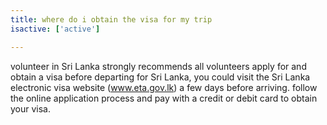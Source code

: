 ```yaml
---
title: where do i obtain the visa for my trip
isactive: ['active']

---
```

volunteer in Sri Lanka strongly recommends all volunteers apply for and obtain a visa before departing for Sri Lanka, you could visit the Sri Lanka electronic visa website (www.eta.gov.lk) a few days before arriving. follow the online application process and pay with a credit or debit card to obtain your visa.
